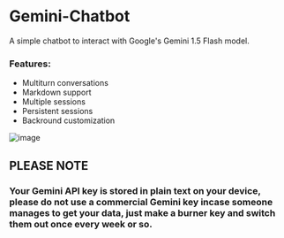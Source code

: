 # Gemini-Chatbot

A simple chatbot to interact with Google's Gemini 1.5 Flash model.

### Features:
- Multiturn conversations
- Markdown support
- Multiple sessions
- Persistent sessions
- Backround customization

![image](https://github.com/user-attachments/assets/7bf5e796-0e02-4a3b-822f-bc068099b49a)

## PLEASE NOTE
### Your Gemini API key is stored in plain text on your device, please do not use a commercial Gemini key incase someone manages to get your data, just make a burner key and switch them out once every week or so.
